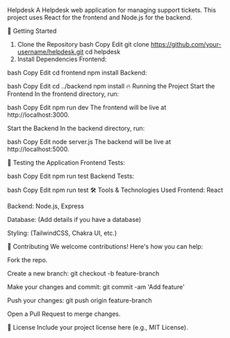 Helpdesk
A Helpdesk web application for managing support tickets. This project uses React for the frontend and Node.js for the backend.

🚀 Getting Started
1. Clone the Repository
bash
Copy
Edit
git clone https://github.com/your-username/helpdesk.git
cd helpdesk
2. Install Dependencies
Frontend:

bash
Copy
Edit
cd frontend
npm install
Backend:

bash
Copy
Edit
cd ../backend
npm install
🔥 Running the Project
Start the Frontend
In the frontend directory, run:

bash
Copy
Edit
npm run dev
The frontend will be live at http://localhost:3000.

Start the Backend
In the backend directory, run:

bash
Copy
Edit
node server.js
The backend will be live at http://localhost:5000.

🧪 Testing the Application
Frontend Tests:

bash
Copy
Edit
npm run test
Backend Tests:

bash
Copy
Edit
npm run test
🛠️ Tools & Technologies Used
Frontend: React

Backend: Node.js, Express

Database: (Add details if you have a database)

Styling: (TailwindCSS, Chakra UI, etc.)

📝 Contributing
We welcome contributions! Here's how you can help:

Fork the repo.

Create a new branch: git checkout -b feature-branch

Make your changes and commit: git commit -am 'Add feature'

Push your changes: git push origin feature-branch

Open a Pull Request to merge changes.

📄 License
Include your project license here (e.g., MIT License).
